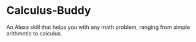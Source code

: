 # Calculus-Buddy
An Alexa skill that helps you with any math problem, ranging from simple arithmetic to calculus.